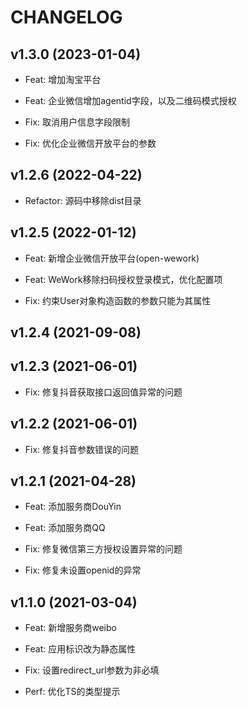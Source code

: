# CHANGELOG


## v1.3.0 (2023-01-04)

- Feat: 增加淘宝平台
- Feat: 企业微信增加agentid字段，以及二维码模式授权

- Fix: 取消用户信息字段限制
- Fix: 优化企业微信开放平台的参数

## v1.2.6 (2022-04-22)

- Refactor: 源码中移除dist目录

## v1.2.5 (2022-01-12)

- Feat: 新增企业微信开放平台(open-wework)
- Feat: WeWork移除扫码授权登录模式，优化配置项

- Fix: 约束User对象构造函数的参数只能为其属性

## v1.2.4 (2021-09-08)

## v1.2.3 (2021-06-01)

- Fix: 修复抖音获取接口返回值异常的问题

## v1.2.2 (2021-06-01)

- Fix: 修复抖音参数错误的问题

## v1.2.1 (2021-04-28)

- Feat: 添加服务商DouYin
- Feat: 添加服务商QQ

- Fix: 修复微信第三方授权设置异常的问题
- Fix: 修复未设置openid的异常

## v1.1.0 (2021-03-04)

- Feat: 新增服务商weibo
- Feat: 应用标识改为静态属性

- Fix: 设置redirect_url参数为非必填

- Perf: 优化TS的类型提示
